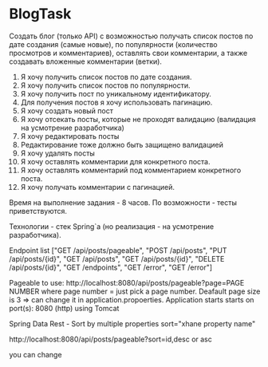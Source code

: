 # BlogTask

Создать блог (только API)  с возможностью получать список постов по дате создания (самые новые), по популярности (количество просмотров и комментариев),  оставлять свои комментарии, а также создавать вложенные комментарии (ветки).

1)	Я хочу получить список постов по дате создания.
2)	Я хочу получить список постов по популярности.
3)	Я хочу получить пост по уникальному идентификатору.
4)	Для получения постов я хочу использовать пагинацию.
5)	Я хочу создать новый пост
6)	Я хочу отсекать посты, которые не проходят валидацию (валидация на усмотрение разработчика)
7)	Я хочу редактировать посты 
8)	Редактирование тоже должно быть защищено валидацией
9)	Я хочу удалять посты 
10)	 Я хочу оставлять комментарии для конкретного поста.
11)	 Я хочу оставлять комментарий под комментарием конкретного поста.
12)	 Я хочу получать комментарии с пагинацией.

Время на выполнение задания - 8 часов. По возможности - тесты приветствуются.

Технологии - стек Spring`а (но реализация - на усмотрение разработчика).

Endpoint list 
["GET /api/posts/pageable",
"POST /api/posts",
"PUT /api/posts/{id}",
"GET /api/posts",
"GET /api/posts/{id}",
"DELETE /api/posts/{id}",
"GET /endpoints",
"GET /error",
"GET /error"]

Pageable to use: 
http://localhost:8080/api/posts/pageable?page=PAGE NUMBER
where page number = just pick a page number.
Deafault page size is 3 => can change it in application.propoerties.
Application starts starts on port(s): 8080 (http) using Tomcat

Spring Data Rest - Sort by multiple properties
sort="xhane property name"

http://localhost:8080/api/posts/pageable?sort=id,desc
or asc

you can change 



